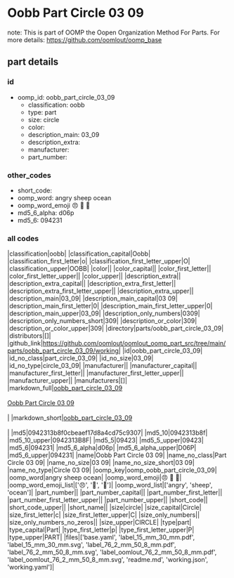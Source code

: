 # Oobb Part Circle 03 09  

note: This is part of OOMP the Oopen Organization Method For Parts. For more details: https://github.com/oomlout/oomp_base

##  part details





### id
* oomp_id: oobb_part_circle_03_09
  * classification: oobb
  * type: part
  * size: circle
  * color: 
  * description_main: 03_09
  * description_extra: 
  * manufacturer: 
  * part_number: 

### other_codes
* short_code: 
* oomp_word: angry sheep ocean
* oomp_word_emoji :angry: :sheep: :ocean:
* md5_6_alpha: d06p
* md5_6: 094231

### all codes 
|classification|oobb|
|classification_capital|Oobb|
|classification_first_letter|o|
|classification_first_letter_upper|O|
|classification_upper|OOBB|
|color||
|color_capital||
|color_first_letter||
|color_first_letter_upper||
|color_upper||
|description_extra||
|description_extra_capital||
|description_extra_first_letter||
|description_extra_first_letter_upper||
|description_extra_upper||
|description_main|03_09|
|description_main_capital|03 09|
|description_main_first_letter|0|
|description_main_first_letter_upper|0|
|description_main_upper|03_09|
|description_only_numbers|0309|
|description_only_numbers_short|309|
|description_or_color|309|
|description_or_color_upper|309|
|directory|parts/oobb_part_circle_03_09|
|distributors|[]|
|github_link|https://github.com/oomlout/oomlout_oomp_part_src/tree/main/parts/oobb_part_circle_03_09/working|
|id|oobb_part_circle_03_09|
|id_no_class|part_circle_03_09|
|id_no_size|03_09|
|id_no_type|circle_03_09|
|manufacturer||
|manufacturer_capital||
|manufacturer_first_letter||
|manufacturer_first_letter_upper||
|manufacturer_upper||
|manufacturers|[]|
|markdown_full|[oobb_part_circle_03_09](https://github.com/oomlout/oomlout_oomp_part_src/tree/main/parts/oobb_part_circle_03_09/working)<br>[](https://github.com/oomlout/oomlout_oomp_part_src/tree/main/parts/oobb_part_circle_03_09/working)<br>[Oobb Part Circle 03 09](https://github.com/oomlout/oomlout_oomp_part_src/tree/main/parts/oobb_part_circle_03_09/working)<br><br>|
|markdown_short|[oobb_part_circle_03_09](https://github.com/oomlout/oomlout_oomp_part_src/tree/main/parts/oobb_part_circle_03_09/working)<br><br>|
|md5|0942313b8f0cbeaef17d8a4cd75c9307|
|md5_10|0942313b8f|
|md5_10_upper|0942313B8F|
|md5_5|09423|
|md5_5_upper|09423|
|md5_6|094231|
|md5_6_alpha|d06p|
|md5_6_alpha_upper|D06P|
|md5_6_upper|094231|
|name|Oobb Part Circle 03 09|
|name_no_class|Part Circle 03 09|
|name_no_size|03 09|
|name_no_size_short|03 09|
|name_no_type|Circle 03 09|
|oomp_key|oomp_oobb_part_circle_03_09|
|oomp_word|angry sheep ocean|
|oomp_word_emoji|:angry: :sheep: :ocean:|
|oomp_word_emoji_list|[':angry:', ':sheep:', ':ocean:']|
|oomp_word_list|['angry', 'sheep', 'ocean']|
|part_number||
|part_number_capital||
|part_number_first_letter||
|part_number_first_letter_upper||
|part_number_upper||
|short_code||
|short_code_upper||
|short_name||
|size|circle|
|size_capital|Circle|
|size_first_letter|c|
|size_first_letter_upper|C|
|size_only_numbers||
|size_only_numbers_no_zeros||
|size_upper|CIRCLE|
|type|part|
|type_capital|Part|
|type_first_letter|p|
|type_first_letter_upper|P|
|type_upper|PART|
|files|['base.yaml', 'label_15_mm_30_mm.pdf', 'label_15_mm_30_mm.svg', 'label_76_2_mm_50_8_mm.pdf', 'label_76_2_mm_50_8_mm.svg', 'label_oomlout_76_2_mm_50_8_mm.pdf', 'label_oomlout_76_2_mm_50_8_mm.svg', 'readme.md', 'working.json', 'working.yaml']|
